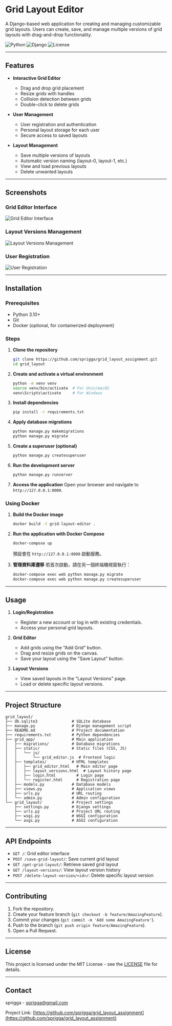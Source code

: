 # Grid Layout Editor

A Django-based web application for creating and managing customizable grid layouts. Users can create, save, and manage multiple versions of grid layouts with drag-and-drop functionality.

![Python](https://img.shields.io/badge/Python-3.10-blue)
![Django](https://img.shields.io/badge/Django-4.2-green)
![License](https://img.shields.io/badge/License-MIT-lightgrey)

---

## Features

- **Interactive Grid Editor**
  - Drag and drop grid placement
  - Resize grids with handles
  - Collision detection between grids
  - Double-click to delete grids

- **User Management**
  - User registration and authentication
  - Personal layout storage for each user
  - Secure access to saved layouts

- **Layout Management**
  - Save multiple versions of layouts
  - Automatic version naming (layout-0, layout-1, etc.)
  - View and load previous layouts
  - Delete unwanted layouts

---

## Screenshots

### Grid Editor Interface
![Grid Editor Interface](screenshots/grid_editor.png)

### Layout Versions Management
![Layout Versions Management](screenshots/layout_versions.png)

### User Registration
![User Registration](screenshots/register.png)

---

## Installation

### Prerequisites
- Python 3.10+
- Git
- Docker (optional, for containerized deployment)

### Steps

1. **Clone the repository**
   ```bash
   git clone https://github.com/sprigga/grid_layout_assignment.git
   cd grid_layout
   ```

2. **Create and activate a virtual environment**
   ```bash
   python -m venv venv
   source venv/bin/activate  # For Unix/macOS
   venv\Scripts\activate     # For Windows
   ```

3. **Install dependencies**
   ```bash
   pip install -r requirements.txt
   ```

4. **Apply database migrations**
   ```bash
   python manage.py makemigrations
   python manage.py migrate
   ```

5. **Create a superuser (optional)**
   ```bash
   python manage.py createsuperuser
   ```

6. **Run the development server**
   ```bash
   python manage.py runserver
   ```

7. **Access the application**
   Open your browser and navigate to `http://127.0.0.1:8000`.

### Using Docker

1. **Build the Docker image**
   ```bash
   docker build -t grid-layout-editor .
   ```

2. **Run the application with Docker Compose**
   ```bash
   docker-compose up
   ```

   預設會在 `http://127.0.0.1:8000` 啟動服務。

3. **管理資料庫遷移**
   若首次啟動，請在另一個終端機視窗執行：
   ```bash
   docker-compose exec web python manage.py migrate
   docker-compose exec web python manage.py createsuperuser
   ```
---

## Usage

1. **Login/Registration**
   - Register a new account or log in with existing credentials.
   - Access your personal grid layouts.

2. **Grid Editor**
   - Add grids using the "Add Grid" button.
   - Drag and resize grids on the canvas.
   - Save your layout using the "Save Layout" button.

3. **Layout Versions**
   - View saved layouts in the "Layout Versions" page.
   - Load or delete specific layout versions.

---

## Project Structure

```
grid_layout/
├── db.sqlite3               # SQLite database
├── manage.py                # Django management script
├── README.md                # Project documentation
├── requirements.txt         # Python dependencies
├── grid_app/                # Main application
│   ├── migrations/          # Database migrations
│   ├── static/              # Static files (CSS, JS)
│   │   └── js/
│   │       └── grid_editor.js  # Frontend logic
│   ├── templates/           # HTML templates
│   │   ├── grid_editor.html   # Main editor page
│   │   ├── layout_versions.html  # Layout history page
│   │   ├── login.html         # Login page
│   │   └── register.html      # Registration page
│   ├── models.py            # Database models
│   ├── views.py             # Application views
│   ├── urls.py              # URL routing
│   └── admin.py             # Admin configuration
└── grid_layout/             # Project settings
    ├── settings.py          # Django settings
    ├── urls.py              # Project URL routing
    ├── wsgi.py              # WSGI configuration
    └── asgi.py              # ASGI configuration
```

---

## API Endpoints

- `GET /`: Grid editor interface
- `POST /save-grid-layout/`: Save current grid layout
- `GET /get-grid-layout/`: Retrieve saved grid layout
- `GET /layout-versions/`: View layout version history
- `POST /delete-layout-version/<id>/`: Delete specific layout version

---

## Contributing

1. Fork the repository.
2. Create your feature branch (`git checkout -b feature/AmazingFeature`).
3. Commit your changes (`git commit -m 'Add some AmazingFeature'`).
4. Push to the branch (`git push origin feature/AmazingFeature`).
5. Open a Pull Request.

---

## License

This project is licensed under the MIT License - see the [LICENSE](LICENSE) file for details.

---

## Contact

sprigga - [sprigga@gmail.com](mailto:your.email@example.com)

Project Link: [https://github.com/sprigga/grid_layout_assignment](https://github.com/sprigga/grid_layout_assignment)
